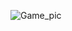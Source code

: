 
![Game_pic](https://user-images.githubusercontent.com/71330701/205067195-5b6e58de-27c4-4a67-a3c1-67370a5d19d1.jpg)
